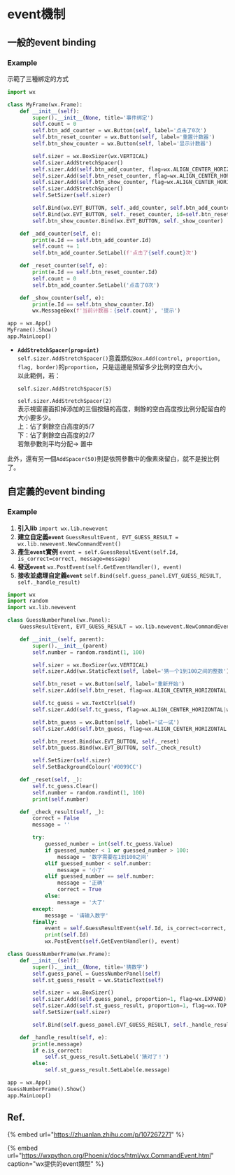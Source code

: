 # event機制

## 一般的event binding

### Example

示範了三種綁定的方式

```python
import wx

class MyFrame(wx.Frame):
    def __init__(self):
        super().__init__(None, title='事件绑定')
        self.count = 0
        self.btn_add_counter = wx.Button(self, label='点击了0次')
        self.btn_reset_counter = wx.Button(self, label='重置计数器')
        self.btn_show_counter = wx.Button(self, label='显示计数器')

        self.sizer = wx.BoxSizer(wx.VERTICAL)
        self.sizer.AddStretchSpacer()
        self.sizer.Add(self.btn_add_counter, flag=wx.ALIGN_CENTER_HORIZONTAL|wx.BOTTOM, border=10)
        self.sizer.Add(self.btn_reset_counter, flag=wx.ALIGN_CENTER_HORIZONTAL|wx.BOTTOM, border=10)
        self.sizer.Add(self.btn_show_counter, flag=wx.ALIGN_CENTER_HORIZONTAL)
        self.sizer.AddStretchSpacer()
        self.SetSizer(self.sizer)

        self.Bind(wx.EVT_BUTTON, self._add_counter, self.btn_add_counter)
        self.Bind(wx.EVT_BUTTON, self._reset_counter, id=self.btn_reset_counter.Id)
        self.btn_show_counter.Bind(wx.EVT_BUTTON, self._show_counter)

    def _add_counter(self, e):
        print(e.Id == self.btn_add_counter.Id)
        self.count += 1
        self.btn_add_counter.SetLabel(f'点击了{self.count}次')

    def _reset_counter(self, e):
        print(e.Id == self.btn_reset_counter.Id)
        self.count = 0
        self.btn_add_counter.SetLabel('点击了0次')

    def _show_counter(self, e):
        print(e.Id == self.btn_show_counter.Id)
        wx.MessageBox(f'当前计数器：{self.count}', '提示')

app = wx.App()
MyFrame().Show()
app.MainLoop()
```

* **`AddStretchSpacer(prop=int)`**  
  `self.sizer.AddStretchSpacer()`意義類似`Box.Add(control, proportion, flag, border)`的`proportion`，只是這邊是預留多少比例的空白大小。  
  以此範例，若：

  `self.sizer.AddStretchSpacer(5)`

  `self.sizer.AddStretchSpacer(2)`  
  表示視窗畫面扣掉添加的三個按鈕的高度，剩餘的空白高度按比例分配留白的大小要多少。  
  上：佔了剩餘空白高度的5/7  
  下：佔了剩餘空白高度的2/7  
  若無參數則平均分配-&gt; 置中

此外，還有另一個`AddSpacer(50)`則是依照參數中的像素來留白，就不是按比例了。

## 自定義的event binding

### Example

1. **引入lib** `import wx.lib.newevent`
2. **建立自定義`event`** `GuessResultEvent, EVT_GUESS_RESULT = wx.lib.newevent.NewCommandEvent()` 
3. **產生`event`實例** `event = self.GuessResultEvent(self.Id, is_correct=correct, message=message)`
4. **發送`event`** `wx.PostEvent(self.GetEventHandler(), event)`
5. **接收並處理自定義`event`** `self.Bind(self.guess_panel.EVT_GUESS_RESULT, self._handle_result)`

```python
import wx
import random
import wx.lib.newevent

class GuessNumberPanel(wx.Panel):
    GuessResultEvent, EVT_GUESS_RESULT = wx.lib.newevent.NewCommandEvent()

    def __init__(self, parent):
        super().__init__(parent)
        self.number = random.randint(1, 100)

        self.sizer = wx.BoxSizer(wx.VERTICAL)
        self.sizer.Add(wx.StaticText(self, label='猜一个1到100之间的整数'), flag=wx.ALIGN_CENTER_HORIZONTAL|wx.TOP, border=20)

        self.btn_reset = wx.Button(self, label='重新开始')
        self.sizer.Add(self.btn_reset, flag=wx.ALIGN_CENTER_HORIZONTAL|wx.TOP, border=20)

        self.tc_guess = wx.TextCtrl(self)
        self.sizer.Add(self.tc_guess, flag=wx.ALIGN_CENTER_HORIZONTAL|wx.TOP, border=20)

        self.btn_guess = wx.Button(self, label='试一试')
        self.sizer.Add(self.btn_guess, flag=wx.ALIGN_CENTER_HORIZONTAL|wx.TOP|wx.BOTTOM, border=20)

        self.btn_reset.Bind(wx.EVT_BUTTON, self._reset)
        self.btn_guess.Bind(wx.EVT_BUTTON, self._check_result)

        self.SetSizer(self.sizer)
        self.SetBackgroundColour('#0099CC')

    def _reset(self, _):
        self.tc_guess.Clear()
        self.number = random.randint(1, 100)
        print(self.number)

    def _check_result(self, _):
        correct = False
        message = ''

        try:
            guessed_number = int(self.tc_guess.Value)
            if guessed_number < 1 or guessed_number > 100:
                message = '数字需要在1到100之间'
            elif guessed_number < self.number:
                message = '小了'
            elif guessed_number == self.number:
                message = '正确'
                correct = True
            else:
                message = '大了'
        except:
            message = '请输入数字'
        finally:
            event = self.GuessResultEvent(self.Id, is_correct=correct, message=message)
            print(self.Id)
            wx.PostEvent(self.GetEventHandler(), event)

class GuessNumberFrame(wx.Frame):
    def __init__(self):
        super().__init__(None, title='猜数字')
        self.guess_panel = GuessNumberPanel(self)
        self.st_guess_result = wx.StaticText(self)

        self.sizer = wx.BoxSizer()
        self.sizer.Add(self.guess_panel, proportion=1, flag=wx.EXPAND)
        self.sizer.Add(self.st_guess_result, proportion=1, flag=wx.TOP|wx.LEFT, border=30)
        self.SetSizer(self.sizer)

        self.Bind(self.guess_panel.EVT_GUESS_RESULT, self._handle_result)

    def _handle_result(self, e):
        print(e.message)
        if e.is_correct:
            self.st_guess_result.SetLabel('猜对了！')
        else:
            self.st_guess_result.SetLabel(e.message)

app = wx.App()
GuessNumberFrame().Show()
app.MainLoop()
```

## Ref.

{% embed url="https://zhuanlan.zhihu.com/p/107267271" %}

{% embed url="https://wxpython.org/Phoenix/docs/html/wx.CommandEvent.html" caption="wx提供的event類型" %}




